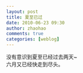 ```yaml
---
layout: post
title: 夏至已过
date: 2010-06-23 09:30
author: zhaohao
comments: true
categories: [weblog]
---
```

没有意识到夏至已经过去两天~
<br />六月又已经快走到尽头。
